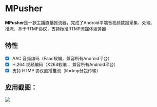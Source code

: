 # MPusher
**MPusher**是一款主播直播推流器，完成了Android平端音视频数据采集、处理、推流，基于RTMP协议，支持标准RTMP流媒体服务器


特性
-------
-  [x] AAC 音频编码（Faac软编，兼容所有Android平台）
-  [x]  H.264 视频编码（X264软编 ，兼容所有Android平台）
-  [x]  支持 RTMP 协议直播推流（librtmp分包传输）

应用截图：
-------
![](http://oa962v59g.bkt.clouddn.com/C360_2017-07-31-21-58-19-368-min.png)

